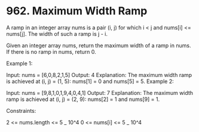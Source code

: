 # 962. Maximum Width Ramp

A ramp in an integer array nums is a pair (i, j) for which i < j and nums[i] <= nums[j]. The width of such a ramp is j - i.

Given an integer array nums, return the maximum width of a ramp in nums. If there is no ramp in nums, return 0.

Example 1:

Input: nums = [6,0,8,2,1,5]
Output: 4
Explanation: The maximum width ramp is achieved at (i, j) = (1, 5): nums[1] = 0 and nums[5] = 5.
Example 2:

Input: nums = [9,8,1,0,1,9,4,0,4,1]
Output: 7
Explanation: The maximum width ramp is achieved at (i, j) = (2, 9): nums[2] = 1 and nums[9] = 1.

Constraints:

2 <= nums.length <= 5 _ 10^4
0 <= nums[i] <= 5 _ 10^4
